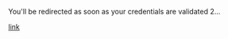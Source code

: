 <head>
  <meta http-equiv='refresh' content='2; URL=ExecutiveSummary.html'>
</head>

You'll be redirected as soon as your credentials are validated 2... <br>

 <a href="https://exxponentialllc.github.io/miniliftDIY/ExecutiveSummary.md">link</a>


